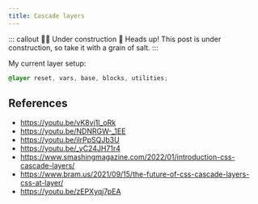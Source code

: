 ```yaml
---
title: Cascade layers
---
```


::: callout :construction_worker_woman: Under construction :construction:
Heads up! This post is under construction, so take it with a grain of salt.
:::

My current layer setup:
```css
@layer reset, vars, base, blocks, utilities;
```

## References
- https://youtu.be/vK8vj1l_oRk
- https://youtu.be/NDNRGW-_1EE
- https://youtu.be/ilrPpSQJb3U
- https://youtu.be/_yC24JH71r4
- https://www.smashingmagazine.com/2022/01/introduction-css-cascade-layers/
- https://www.bram.us/2021/09/15/the-future-of-css-cascade-layers-css-at-layer/
- https://youtu.be/zEPXyqj7pEA